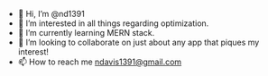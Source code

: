 - 👋 Hi, I’m @nd1391
- 👀 I’m interested in all things regarding optimization.
- 🌱 I’m currently learning MERN stack.
- 💞️ I’m looking to collaborate on just about any app that piques my interest!
- 📫 How to reach me ndavis1391@gmail.com

<!---
nd1391/nd1391 is a ✨ special ✨ repository because its `README.md` (this file) appears on your GitHub profile.
You can click the Preview link to take a look at your changes.
--->
